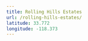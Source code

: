 ```yaml
---
title: Rolling Hills Estates
url: /rolling-hills-estates/
latitude: 33.772
longitude: -118.373
---
```

